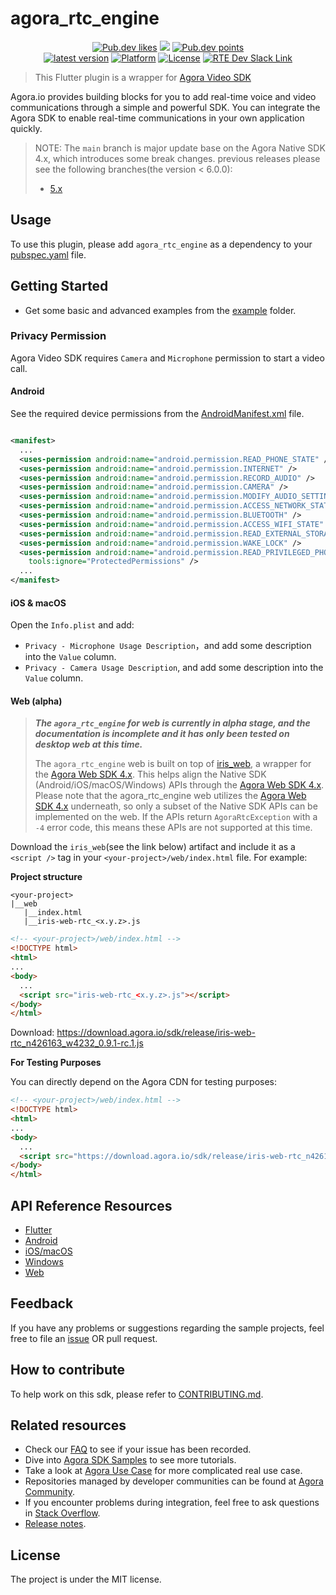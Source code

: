 # agora_rtc_engine

<p align="center">
    <a href="https://pub.dev/packages/agora_rtc_engine"><img src="https://img.shields.io/pub/likes/agora_rtc_engine?logo=dart" alt="Pub.dev likes"/></a>
    <a href="https://pub.dev/packages/agora_rtc_engine" alt="Pub.dev popularity"><img src="https://img.shields.io/pub/popularity/agora_rtc_engine?logo=dart"/></a>
    <a href="https://pub.dev/packages/agora_rtc_engine"><img src="https://img.shields.io/pub/points/agora_rtc_engine?logo=dart" alt="Pub.dev points"/></a><br/>
    <a href="https://pub.dev/packages/agora_rtc_engine"><img src="https://img.shields.io/pub/v/agora_rtc_engine.svg?include_prereleases" alt="latest version"/></a>
    <a href="https://pub.dev/packages/agora_rtc_engine"><img src="https://img.shields.io/badge/Platform-Android%20%7C%20iOS%20%7C%20macOS%20%7C%20Windows-blue?logo=flutter" alt="Platform"/></a>
    <a href="./LICENSE"><img src="https://img.shields.io/github/license/agoraio-community/flutter-uikit?color=lightgray" alt="License"/></a>
    <a href="https://www.agora.io/en/join-slack/">
        <img src="https://img.shields.io/badge/slack-@RTE%20Dev-blue.svg?logo=slack" alt="RTE Dev Slack Link"/>
    </a>
</p>

> This Flutter plugin is a wrapper for [Agora Video SDK](https://docs.agora.io/en/Interactive%20Broadcast/product_live?platform=All%20Platforms)

Agora.io provides building blocks for you to add real-time voice and video communications through a simple and powerful SDK. You can integrate the Agora SDK to enable real-time communications in your own application quickly.


> NOTE: The `main` branch is major update base on the Agora Native SDK 4.x, which introduces some break changes. previous releases please see the following branches(the version < 6.0.0): 
>
> - [5.x](https://github.com/AgoraIO-Extensions/Agora-Flutter-SDK/tree/master)

## Usage

To use this plugin, please add `agora_rtc_engine` as a dependency to
your [pubspec.yaml](https://flutter.dev/docs/development/packages-and-plugins/using-packages) file.

## Getting Started

* Get some basic and advanced examples from the [example](example/lib/examples) folder.

### Privacy Permission

Agora Video SDK requires `Camera` and `Microphone` permission to start a video call.

#### Android

See the required device permissions from
the [AndroidManifest.xml](android/src/main/AndroidManifest.xml) file.

```xml

<manifest>
  ...
  <uses-permission android:name="android.permission.READ_PHONE_STATE" />
  <uses-permission android:name="android.permission.INTERNET" />
  <uses-permission android:name="android.permission.RECORD_AUDIO" />
  <uses-permission android:name="android.permission.CAMERA" />
  <uses-permission android:name="android.permission.MODIFY_AUDIO_SETTINGS" />
  <uses-permission android:name="android.permission.ACCESS_NETWORK_STATE" />
  <uses-permission android:name="android.permission.BLUETOOTH" />
  <uses-permission android:name="android.permission.ACCESS_WIFI_STATE" />
  <uses-permission android:name="android.permission.READ_EXTERNAL_STORAGE" />
  <uses-permission android:name="android.permission.WAKE_LOCK" />
  <uses-permission android:name="android.permission.READ_PRIVILEGED_PHONE_STATE"
    tools:ignore="ProtectedPermissions" />
  ...
</manifest>
```

#### iOS & macOS

Open the `Info.plist` and add:

- `Privacy - Microphone Usage Description`，and add some description into the `Value` column.
- `Privacy - Camera Usage Description`, and add some description into the `Value` column.

#### Web (alpha)
> ***The `agora_rtc_engine` for web is currently in alpha stage, and the documentation is incomplete and it has only been tested on desktop web at this time.***
>
> The `agora_rtc_engine` web is built on top of [iris_web](https://github.com/AgoraIO-Extensions/iris_web), a wrapper for the [Agora Web SDK 4.x](https://api-ref.agora.io/en/video-sdk/web/4.x/index.html). This helps align the Native SDK (Android/iOS/macOS/Windows) APIs through the [Agora Web SDK 4.x](https://api-ref.agora.io/en/video-sdk/web/4.x/index.html). Please note that the agora_rtc_engine web utilizes the [Agora Web SDK 4.x](https://api-ref.agora.io/en/video-sdk/web/4.x/index.html) underneath, so only a subset of the Native SDK APIs can be implemented on the web. If the APIs return `AgoraRtcException` with a `-4` error code, this means these APIs are not supported at this time.

Download the `iris_web`(see the link below) artifact and include it as a `<script />` tag in your `<your-project>/web/index.html` file. For example:

**Project structure**
```
<your-project>
|__web
   |__index.html
   |__iris-web-rtc_<x.y.z>.js
```

```html
<!-- <your-project>/web/index.html -->
<!DOCTYPE html>
<html>
...
<body>
  ...
  <script src="iris-web-rtc_<x.y.z>.js"></script>
</body>
</html>
```
Download: https://download.agora.io/sdk/release/iris-web-rtc_n426163_w4232_0.9.1-rc.1.js

**For Testing Purposes**

You can directly depend on the Agora CDN for testing purposes:
```html
<!-- <your-project>/web/index.html -->
<!DOCTYPE html>
<html>
...
<body>
  ...
  <script src="https://download.agora.io/sdk/release/iris-web-rtc_n426163_w4232_0.9.1-rc.1.js"></script>
</body>
</html>
```

## API Reference Resources

* [Flutter](https://api-ref.agora.io/en/voice-sdk/flutter/6.x/API/rtc_api_overview_ng.html)
* [Android](https://api-ref.agora.io/en/voice-sdk/android/4.x/API/rtc_api_overview_ng.html)
* [iOS/macOS](https://api-ref.agora.io/en/voice-sdk/ios/4.x/API/rtc_api_overview_ng.html)
* [Windows](https://api-ref.agora.io/en/video-sdk/cpp/4.x/API/rtc_api_overview_ng.html)
* [Web](https://api-ref.agora.io/en/video-sdk/web/4.x/index.html)

## Feedback

If you have any problems or suggestions regarding the sample projects, feel free to file an [issue](https://github.com/AgoraIO-Community/agora_rtc_engine/issues) OR pull request.

## How to contribute

To help work on this sdk, please refer to [CONTRIBUTING.md](CONTRIBUTING.md).

## Related resources

- Check our [FAQ](https://docs.agora.io/en/faq) to see if your issue has been recorded.
- Dive into [Agora SDK Samples](https://github.com/AgoraIO) to see more tutorials.
- Take a look at [Agora Use Case](https://github.com/AgoraIO-usecase) for more complicated real use case.
- Repositories managed by developer communities can be found at [Agora Community](https://github.com/AgoraIO-Community).
- If you encounter problems during integration, feel free to ask questions in [Stack Overflow](https://stackoverflow.com/questions/tagged/agora.io).
- [Release notes](https://docs.agora.io/en/video-call-4.x-beta/release_flutter_ng?platform=Flutter).

## License

The project is under the MIT license.

